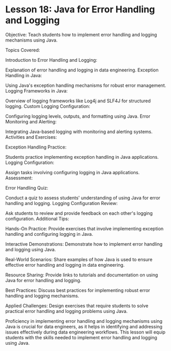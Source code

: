 # Lesson 18: Java for Error Handling and Logging

Objective: Teach students how to implement error handling and logging mechanisms using Java.

Topics Covered:

Introduction to Error Handling and Logging:

Explanation of error handling and logging in data engineering.
Exception Handling in Java:

Using Java's exception handling mechanisms for robust error management.
Logging Frameworks in Java:

Overview of logging frameworks like Log4j and SLF4J for structured logging.
Custom Logging Configuration:

Configuring logging levels, outputs, and formatting using Java.
Error Monitoring and Alerting:

Integrating Java-based logging with monitoring and alerting systems.
Activities and Exercises:

Exception Handling Practice:

Students practice implementing exception handling in Java applications.
Logging Configuration:

Assign tasks involving configuring logging in Java applications.
Assessment:

Error Handling Quiz:

Conduct a quiz to assess students' understanding of using Java for error handling and logging.
Logging Configuration Review:

Ask students to review and provide feedback on each other's logging configuration.
Additional Tips:

Hands-On Practice: Provide exercises that involve implementing exception handling and configuring logging in Java.

Interactive Demonstrations: Demonstrate how to implement error handling and logging using Java.

Real-World Scenarios: Share examples of how Java is used to ensure effective error handling and logging in data engineering.

Resource Sharing: Provide links to tutorials and documentation on using Java for error handling and logging.

Best Practices: Discuss best practices for implementing robust error handling and logging mechanisms.

Applied Challenges: Design exercises that require students to solve practical error handling and logging problems using Java.

Proficiency in implementing error handling and logging mechanisms using Java is crucial for data engineers, as it helps in identifying and addressing issues effectively during data engineering workflows. This lesson will equip students with the skills needed to implement error handling and logging using Java.
